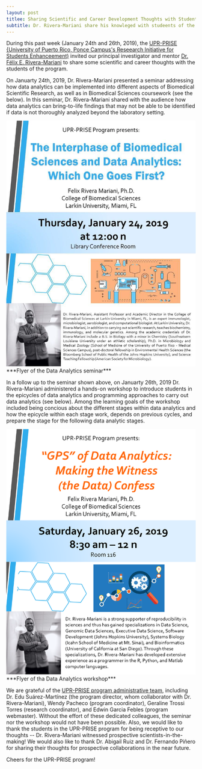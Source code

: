 ```yaml
---
layout: post
titlee: Sharing Scientific and Career Development Thoughts with Students at the UPR
subtitle: Dr. Rivera-Mariani share his knowleged with studeents of the UPR-Poncee
---
```


During this past week (January 24th and 26th, 2019), the <a href="http://prise.uprp.edu" target="_blank">UPR-PRISE {University of Puerto Rico, Ponce Campus's Reseearch Initiative for Students Enhanceement)</a> invited our principal investigator and mentor <a href="https://www.riplrt.com/members/#Dr.%20Félix%20E.%20Rivera-Mariani" target="_blank">Dr. Félix E. Rivera-Mariani</a> to share some scientific and career thoughts with the students of the program. 

On Januarty 24th, 2019, Dr. Rivera-Mariani presented a seminar addressing how data analytics can be implemented into different aspects of Biomedical Scientific Research, as well as in Biomedical Sciences coursework (see the below). In this seminar, Dr. Rivera-Mariani shared with the audience how data analytics can bring-to-life findings that may not be able to be identified if data is not thoroughly analyzed beyond the laboratory setting. 

<img src="/img/Flyer_Seminar_UPR-PRISE_Jan_24_Felix_Rivera.png" alt="Beyond My Medical Training" class="inline"/>
***Flyer of the Data Analytics seminar***

In a follow up to the seminar shown above, on Januarty 26th, 2019 Dr. Rivera-Mariani administered a hands-on workshop to introduce students in the epicycles of data analytics and programming approaches to carry out data analytics (see below). Among the learning goals of the workshop included being concious about the different stages within data analytics and how the epicycle within each stage work, depends on previous cycles, and prepare the stage for the following data analytic stages. 

<img src="/img/Flyer_Workshop_UPR-PRISE_Jan_26_Felix_Rivera.png" alt="Beyond My Medical Training" class="inline"/>
***Flyer of tha Data Analytics workshop***

We are grateful of the <a href="http://prise.uprp.edu/prise-key-personnel-staff-and-students/administrative-personnel-2/" target="_blank">UPR-PRISE program administrative team</a>, including Dr. Edu Suárez-Martínez (the program director, whom collaborator with Dr. Rivera-Mariani), Wendy Pacheco (program coordinator), Geraline Trossi Torres (research coordinator), and Edwin Garcia Febles (program webmaster). Without the effort of these dedicated colleagues, the seminar nor the workshop would not have been possible. Also, we would like to thank the students in the UPR-PRISE program for being receptive to our thoughts -- Dr. Rivera-Mariani witnessed prospective scientists-in-the-making! We would also like to thank Dr. Abigail Ruiz and Dr. Fernando Piñero for sharing their thoughts for prospective collaborations in the near future. 

Cheers for the UPR-PRISE program!
